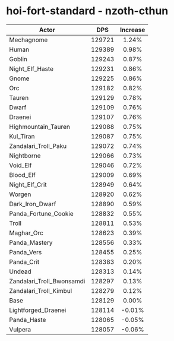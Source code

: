 # hoi-fort-standard - nzoth-cthun
| Actor | DPS | Increase |
|---|:---:|:---:|
|Mechagnome|129721|1.24%|
|Human|129389|0.98%|
|Goblin|129243|0.87%|
|Night_Elf_Haste|129231|0.86%|
|Gnome|129225|0.86%|
|Orc|129182|0.82%|
|Tauren|129129|0.78%|
|Dwarf|129109|0.76%|
|Draenei|129107|0.76%|
|Highmountain_Tauren|129088|0.75%|
|Kul_Tiran|129087|0.75%|
|Zandalari_Troll_Paku|129072|0.74%|
|Nightborne|129066|0.73%|
|Void_Elf|129046|0.72%|
|Blood_Elf|129009|0.69%|
|Night_Elf_Crit|128949|0.64%|
|Worgen|128920|0.62%|
|Dark_Iron_Dwarf|128890|0.59%|
|Panda_Fortune_Cookie|128832|0.55%|
|Troll|128811|0.53%|
|Maghar_Orc|128623|0.39%|
|Panda_Mastery|128556|0.33%|
|Panda_Vers|128455|0.25%|
|Panda_Crit|128383|0.20%|
|Undead|128313|0.14%|
|Zandalari_Troll_Bwonsamdi|128297|0.13%|
|Zandalari_Troll_Kimbul|128279|0.12%|
|Base|128129|0.00%|
|Lightforged_Draenei|128114|-0.01%|
|Panda_Haste|128065|-0.05%|
|Vulpera|128057|-0.06%|
